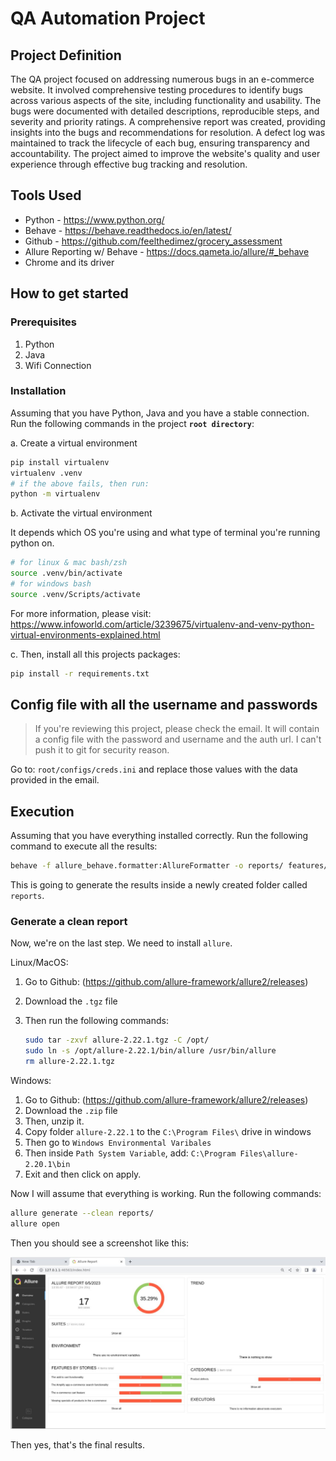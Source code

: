 # QA Automation Project

## Project Definition

The QA project focused on addressing numerous bugs in an e-commerce website. It involved comprehensive testing procedures to identify bugs across various aspects of the site, including functionality and usability. The bugs were documented with detailed descriptions, reproducible steps, and severity and priority ratings. A comprehensive report was created, providing insights into the bugs and recommendations for resolution. A defect log was maintained to track the lifecycle of each bug, ensuring transparency and accountability. The project aimed to improve the website's quality and user experience through effective bug tracking and resolution.

## Tools Used

- Python - https://www.python.org/
- Behave - https://behave.readthedocs.io/en/latest/
- Github - https://github.com/feelthedimez/grocery_assessment
- Allure Reporting w/ Behave - https://docs.qameta.io/allure/#_behave
- Chrome and its driver

## How to get started

### Prerequisites

1. Python
2. Java
3. Wifi Connection

### Installation

Assuming that you have Python, Java and you have a stable connection. Run the following commands in the project **`root directory`**:

a. Create a virtual environment

```bash
pip install virtualenv 
virtualenv .venv
# if the above fails, then run:
python -m virtualenv
```

b. Activate the virtual environment

It depends which OS you're using and what type of terminal you're running python on. 

```bash
# for linux & mac bash/zsh
source .venv/bin/activate
# for windows bash
source .venv/Scripts/activate
```

For more information, please visit: https://www.infoworld.com/article/3239675/virtualenv-and-venv-python-virtual-environments-explained.html

c. Then, install all this projects packages:

```bash
pip install -r requirements.txt
```

## Config file with all the username and passwords
> If you're reviewing this project, please check the email. It will contain a config file with the password and username and the auth url. I can't push it to git for security reason.

Go to: `root/configs/creds.ini` and replace those values with the data provided in the email.


## Execution

Assuming that you have everything installed correctly. Run the following command to execute all the results:

```bash
behave -f allure_behave.formatter:AllureFormatter -o reports/ features/web
```

This is going to generate the results inside a newly created folder called `reports`.

### Generate a clean report

Now, we're on the last step. We need to install `allure`.

Linux/MacOS:

1. Go to Github: (https://github.com/allure-framework/allure2/releases)
2. Download the `.tgz` file
3. Then run the following commands:

    ```bash
    sudo tar -zxvf allure-2.22.1.tgz -C /opt/
    sudo ln -s /opt/allure-2.22.1/bin/allure /usr/bin/allure
    rm allure-2.22.1.tgz
    ```

Windows:

1. Go to Github: (https://github.com/allure-framework/allure2/releases)
2. Download the `.zip` file
3. Then, unzip it.
4. Copy folder `allure-2.22.1` to the `C:\Program Files\` drive in windows
5. Then go to `Windows Environmental Varibales`
6. Then inside `Path System Variable`, add: `C:\Program Files\allure-2.20.1\bin` 
7. Exit and then click on apply.

Now I will assume that everything is working. Run the following commands:

```bash
allure generate --clean reports/
allure open
```

Then you should see a screenshot like this:

![alt text](screenshots/img.jpg)

Then yes, that's the final results.